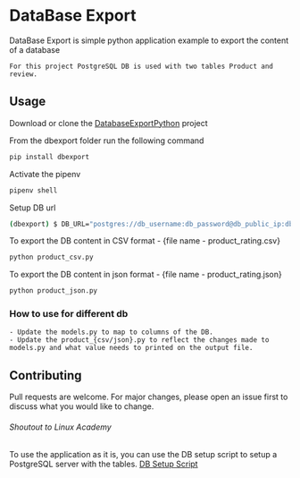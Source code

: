 # DataBase Export

DataBase Export is simple python application example to export the content of a database

    For this project PostgreSQL DB is used with two tables Product and review.


## Usage

Download or clone the [DatabaseExportPython](https://github.com/DILMADALE/DatabaseExportPython) project

From the dbexport folder run the following command
```bash
pip install dbexport
```

Activate the pipenv
```bash
pipenv shell
```

Setup DB url
```bash
(dbexport) $ DB_URL="postgres://db_username:db_password@db_public_ip:db_port/db_name" PYTHONPATH=. python
```

To export the DB content in CSV format - {file name - product_rating.csv}
```bash
python product_csv.py
```

To export the DB content in json format - {file name - product_rating.json}
```bash
python product_json.py
```

### How to use for different db
    - Update the models.py to map to columns of the DB.
    - Update the product_{csv/json}.py to reflect the changes made to models.py and what value needs to printed on the output file.

## Contributing
Pull requests are welcome. For major changes, please open an issue first to discuss what you would like to change.

###### Shoutout to Linux Academy
To use the application as it is, you can use the DB setup script to setup a PostgreSQL server with the tables.
[DB Setup Script](https://raw.githubusercontent.com/linuxacademy/content-python-use-cases/master/helpers/db_setup.sh)